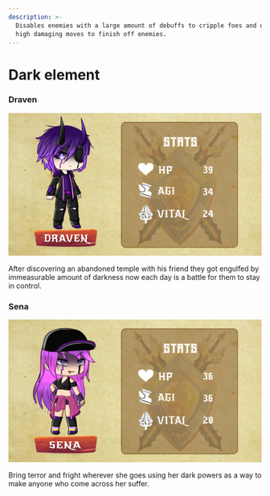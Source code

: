 ```yaml
---
description: >-
  Disables enemies with a large amount of debuffs to cripple foes and use its
  high damaging moves to finish off enemies.
---
```


# Dark element

### Draven

![](../../../.gitbook/assets/character-stats-draven.png)

After discovering an abandoned temple with his friend they got engulfed by immeasurable amount of darkness now each day is a battle for them to stay in control.



### Sena

![](../../../.gitbook/assets/character-stats-sena.png)

Bring terror and fright wherever she goes using her dark powers as a way to make anyone who come across her suffer.
